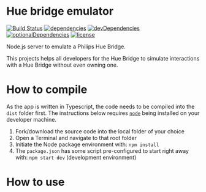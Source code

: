 # Hue bridge emulator

[![Build Status](https://travis-ci.org/tim-hellhake/hue-bridge-emulator.svg?branch=master)](https://travis-ci.org/tim-hellhake/hue-bridge-emulator)
[![dependencies](https://david-dm.org/tim-hellhake/hue-bridge-emulator.svg)](https://david-dm.org/tim-hellhake/hue-bridge-emulator)
[![devDependencies](https://david-dm.org/tim-hellhake/hue-bridge-emulator/dev-status.svg)](https://david-dm.org/tim-hellhake/hue-bridge-emulator?type=dev)
[![optionalDependencies](https://david-dm.org/tim-hellhake/hue-bridge-emulator/optional-status.svg)](https://david-dm.org/tim-hellhake/hue-bridge-emulator?type=optional)
[![license](https://img.shields.io/badge/license-MPL--2.0-blue.svg)](LICENSE)

Node.js server to emulate a Philips Hue Bridge.

This projects helps all developers for the Hue Bridge to simulate interactions with a Hue Bridge without even owning one.

# How to compile
As the app is written in Typescript, the code needs to be compiled into the `dist` folder first.
The instructions below requires [`node`](https://nodejs.org/en/download/) being installed on your developer machine.
1. Fork/download the source code into the local folder of your choice
2. Open a Terminal and navigate to that root folder
3. Initiate the Node package environment with: `npm install`
4. The `package.json` has some script pre-configured to start right away with: `npm start dev` (development environment)

# How to use

